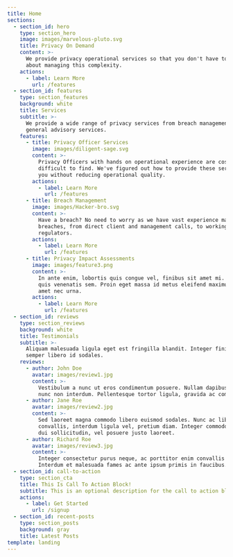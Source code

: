```yaml
---
title: Home
sections:
  - section_id: hero
    type: section_hero
    image: images/marvelous-pluto.svg
    title: Privacy On Demand
    content: >-
      We provide privacy operational services so that you don't have to worry
      about managing this complexity.
    actions:
      - label: Learn More
        url: /features
  - section_id: features
    type: section_features
    background: white
    title: Services
    subtitle: >-
      We provide a wide range of privacy services from breach management to
      general advisory services.
    features:
      - title: Privacy Officer Services
        image: images/diligent-sage.svg
        content: >-
          Privacy Officers with hands on operational experience are costly and
          difficult to find. We've figured out how to provide these services to
          you without reducing operational quality.
        actions:
          - label: Learn More
            url: /features
      - title: Breach Management
        image: images/Hacker-bro.svg
        content: >-
          Have a breach? No need to worry as we have vast experience managing
          breaches, from direct client and management calls, to working with the
          regulators.
        actions:
          - label: Learn More
            url: /features
      - title: Privacy Impact Assessments
        image: images/feature3.png
        content: >-
          In ante enim, lobortis quis congue vel, finibus sit amet mi. Aenean
          quis venenatis sem. Proin eget massa id metus eleifend maximus sit
          amet nec urna.
        actions:
          - label: Learn More
            url: /features
  - section_id: reviews
    type: section_reviews
    background: white
    title: Testimonials
    subtitle: >-
      Aliquam malesuada ligula eget est fringilla blandit. Integer finibus
      semper libero id sodales. 
    reviews:
      - author: John Doe
        avatar: images/review1.jpg
        content: >-
          Vestibulum a nunc ut eros condimentum posuere. Nullam dapibus quis
          nunc non interdum. Pellentesque tortor ligula, gravida ac commodo eu.
      - author: Jane Roe
        avatar: images/review2.jpg
        content: >-
          Sed laoreet magna commodo libero euismod sodales. Nunc ac libero
          convallis, interdum ligula vel, pretium diam. Integer commodo sem at
          dui sollicitudin, vel posuere justo laoreet.
      - author: Richard Roe
        avatar: images/review3.jpg
        content: >-
          Integer consectetur purus neque, ac porttitor enim convallis vitae.
          Interdum et malesuada fames ac ante ipsum primis in faucibus.
  - section_id: call-to-action
    type: section_cta
    title: This Is Call To Action Block!
    subtitle: This is an optional description for the call to action block.
    actions:
      - label: Get Started
        url: /signup
  - section_id: recent-posts
    type: section_posts
    background: gray
    title: Latest Posts
template: landing
---
```

